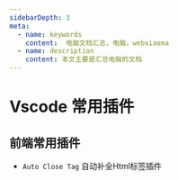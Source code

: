```yaml
---
sidebarDepth: 3
meta:
  - name: keywords
    content:  电脑文档汇总，电脑，webxiaoma
  - name: description
    content: 本文主要是汇总电脑的文档
---
```


# Vscode 常用插件


## 前端常用插件


- `Auto Close Tag` 自动补全Html标签插件
